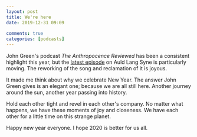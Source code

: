 ```yaml
---  
layout: post  
title: We're here  
date: 2019-12-31 09:09  
  
comments: true  
categories: [podcasts]  
---  
```

John Green's podcast *The Anthropocence Reviewed* has been a consistent highlight this year, but the <a href="https://www.podtrac.com/pts/redirect.mp3/audio.wnyc.org/anthropocene-reviewed/anthropocene-reviewed122619_auldlangsyne.mp3">latest episode</a> on Auld Lang Syne is particularly moving. The reworking of the song and reclamation of it is joyous.  

It made me think about why we celebrate New Year. The answer John Green gives is an elegant one; because we are all still here. Another journey around the sun, another year passing into history.  

Hold each other tight and revel in each other's company. No matter what happens, we have these moments of joy and closeness. We have each other for a little time on this strange planet.  

Happy new year everyone. I hope 2020 is better for us all.  
